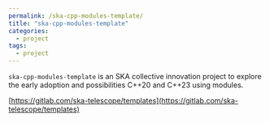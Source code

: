 ```yaml
---
permalink: /ska-cpp-modules-template/
title: "ska-cpp-modules-template"
categories:
  - project
tags:
  - project
---
```


`ska-cpp-modules-template` is an SKA collective innovation project to explore the early adoption and possibilities C++20 and C++23 using modules.

[https://gitlab.com/ska-telescope/templates](https://gitlab.com/ska-telescope/templates)
